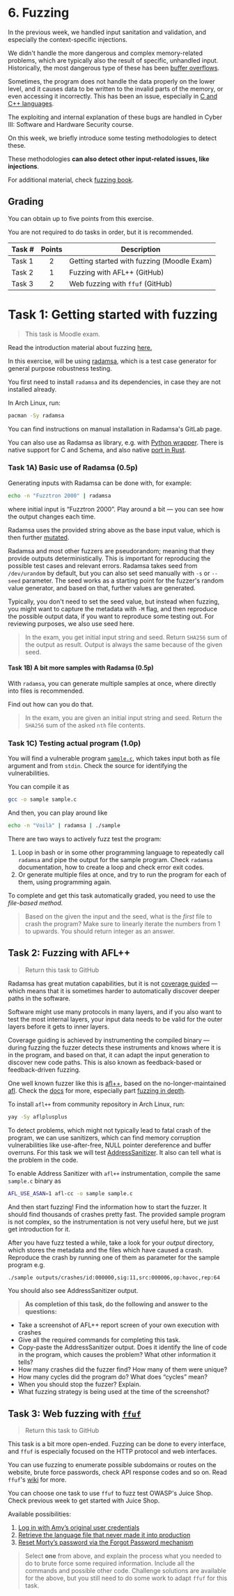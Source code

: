 
# 6. Fuzzing

In the previous week, we handled input sanitation and validation, and especially the context-specific injections.

We didn't handle the more dangerous and complex memory-related problems, which are typically also the result of specific, unhandled input.
Historically, the most dangerous type of these has been [buffer overflows](https://en.wikipedia.org/wiki/Buffer_overflow).

Sometimes, the program does not handle the data properly on the lower level, and it causes data to be written to the invalid parts of the memory, or even accessing it incorrectly.
This has been an issue, especially in [C and C++ languages](https://www.cisa.gov/news-events/news/urgent-need-memory-safety-software-products).

The exploiting and internal explanation of these bugs are handled in Cyber III: Software and Hardware Security course.

On this week, we briefly introduce some testing methodologies to detect these.

These methodologies **can also detect other input-related issues, like injections**.

For additional material, check [fuzzing book](https://www.fuzzingbook.org/).
## Grading

You can obtain up to five points from this exercise.

You are not required to do tasks in order, but it is recommended.


| Task # | Points | Description |
| ---- | :--: | ---- |
| Task 1 | 2 | Getting started with fuzzing (Moodle Exam)  |
| Task 2 | 1 | Fuzzing with AFL++ (GitHub) |
| Task 3 | 2 | Web fuzzing with `ffuf` (GitHub) |

# Task 1: Getting started with fuzzing

> This task is Moodle exam.

Read the introduction material about fuzzing [here.](https://github.com/ouspg/fuzz-testing-beginners-guide)

In this exercise, will be using [radamsa](https://gitlab.com/akihe/radamsa), which is a test case generator for general purpose robustness testing.

You first need to install `radamsa` and its dependencies, in case they are not installed already.

In Arch Linux, run:

```sh
pacman -Sy radamsa
```

You can find instructions on manual installation in Radamsa's GitLab page.

You can also use as Radamsa as library, e.g. with [Python wrapper](https://github.com/tsundokul/pyradamsa). There is native support for C and Schema, and also native [port in Rust](https://github.com/microsoft/rusty-radamsa).


### Task 1A) Basic use of Radamsa (0.5p)

Generating inputs with Radamsa can be done with, for example:

```sh
echo -n "Fuzztron 2000" | radamsa
```

where initial input is “Fuzztron 2000”.
Play around a bit — you can see how the output changes each time.

Radamsa uses the provided string above as the base input value, which is then further [mutated](https://www.fuzzingbook.org/html/MutationFuzzer.html). 

Radamsa and most other fuzzers are pseudorandom; meaning that they provide outputs deterministically.
This is important for reproducing the possible test cases and relevant errors.
Radamsa takes seed from `/dev/urandom` by default, but you can also set seed manually with `-s` or `--seed` parameter.
The seed works as a starting point for the fuzzer's random value generator, and based on that, further values are generated. 

Typically, you don't need to set the seed value, but instead when fuzzing, you might want to capture the metadata with `-M` flag, and then reproduce the possible output data, if you want to reproduce some testing out.
For reviewing purposes, we also use seed here.


> In the exam, you get initial input string and seed.  Return `SHA256` sum of the output as result. Output is always the same because of the given seed.

#### Task 1B) A bit more samples with Radamsa (0.5p)

With `radamsa`, you can generate multiple samples at once, where directly into files is recommended. 

Find out how can you do that.

> In the exam, you are given an initial input string and seed. Return the `SHA256` sum of the asked `nth` file contents. 

### Task 1C) Testing actual program (1.0p)

You will find a vulnerable program [`sample.c`](sample.c), which takes input both as file argument and from `stdin`.
Check the source for identifying the vulnerabilities.

You can compile it as

```sh
gcc -o sample sample.c
```

And then, you can play around like

```sh
echo -n "Voilà" | radamsa | ./sample
```

There are two ways to actively fuzz test the program:

1. Loop in bash or in some other programming language to repeatedly call `radamsa` and pipe the output for the sample program. Check `radamsa` documentation, how to create a loop and check error exit codes.
2. Or generate multiple files at once, and try to run the program for each of them, using programming again.

To complete and get this task automatically graded, you need to use the *file-based method.*

> Based on the given the input and the seed, what is the *first* file to crash the program? Make sure to linearly iterate the numbers from 1 to upwards. You should return integer as an answer.

## Task 2: Fuzzing with AFL++

> Return this task to GitHub

Radamsa has great mutation capabilities, but it is not [coverage guided](https://www.fuzzingbook.org/html/Coverage.html) — which means that it is sometimes harder to automatically discover deeper paths in the software.

Software might use many protocols in many layers, and if you also want to test the most internal layers, your input data needs to be valid for the outer layers before it gets to inner layers.

Coverage guiding is achieved by instrumenting the compiled binary — during fuzzing the fuzzer detects these instruments and knows where it is in the program, and based on that, it can adapt the input generation to discover new code paths.
This is also known as feedback-based or feedback-driven fuzzing.

One well known fuzzer like this is [afl++](https://aflplus.plus/), based on the no-longer-maintained [afl](https://github.com/google/AFL).
Check the [docs](https://aflplus.plus/docs/) for more, especially part [fuzzing in depth](https://aflplus.plus/docs/fuzzing_in_depth/).

To install `afl++` from community repository in Arch Linux, run:

```sh
yay -Sy aflplusplus
```

To detect problems, which might not typically lead to fatal crash of the program, we can use sanitizers, which can find memory corruption vulnerabilities like use-after-free, NULL pointer dereference and buffer overruns.
For this task we will test [AddressSanitizer](https://github.com/google/sanitizers/wiki/AddressSanitizer). It also can tell what is the problem in the code.

To enable Address Sanitizer with `afl++` instrumentation, compile the same `sample.c` binary as

```sh
AFL_USE_ASAN=1 afl-cc -o sample sample.c
```

And then start fuzzing! Find the information how to start the fuzzer.
It should find thousands of crashes pretty fast.
The provided sample program is not complex, so the instrumentation is not very useful here, but we just get introduction for it.

After you have fuzz tested a while, take a look for your *output* directory, which stores the metadata and the files which have caused a crash.
Reproduce the crash by running one of them as parameter for the sample program e.g. 

```sh
./sample outputs/crashes/id:000000,sig:11,src:000006,op:havoc,rep:64
```

You should also see AddressSanitizer output.

> **As completion of this task, do the following and answer to the questions:**

- Take a screenshot of AFL++ report screen of your own execution with crashes
- Give all the required commands for completing this task.
- Copy-paste the AddressSanitizer output. Does it identify the line of code in the program, which causes the problem? What other information it tells?
- How many crashes did the fuzzer find? How many of them were unique?
- How many cycles did the program do? What does “cycles” mean?
- When you should stop the fuzzer? Explain.
- What fuzzing strategy is being used at the time of the screenshot?


## Task 3: Web fuzzing with [`ffuf`](https://github.com/ffuf/ffuf)

> Return this task to GitHub

This task is a bit more open-ended.
Fuzzing can be done to every interface, and `ffuf` is especially focused on the HTTP protocol and web interfaces.

You can use fuzzing to enumerate possible subdomains or routes on the website, brute force passwords, check API response codes and so on.
Read `ffuf`'s [wiki](https://github.com/ffuf/ffuf/wiki) for more.

You can choose one task to use `ffuf` to fuzz test OWASP's Juice Shop.  Check previous week to get started with Juice Shop.


Available possibilities:

1. [Log in with Amy’s original user credentials](https://pwning.owasp-juice.shop/companion-guide/latest/part2/sensitive-data-exposure.html#_log_in_with_amys_original_user_credentials)
2. [Retrieve the language file that never made it into production](https://pwning.owasp-juice.shop/companion-guide/latest/part2/broken-anti-automation.html#_retrieve_the_language_file_that_never_made_it_into_production)
3. [Reset Morty’s password via the Forgot Password mechanism](https://pwning.owasp-juice.shop/companion-guide/latest/part2/broken-anti-automation.html#_reset_mortys_password_via_the_forgot_password_mechanism)

> Select **one** from above, and explain the process what you needed to do to brute force some required information. Include all the commands and possible other code. Challenge solutions are available for the above, but you still need to do some work to adapt `ffuf` for this task.
